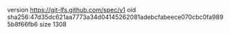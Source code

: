 version https://git-lfs.github.com/spec/v1
oid sha256:47d35dc621aa7773a34d04145262081adebcfabeece070cbc0fa9895b8f66fb6
size 1308
